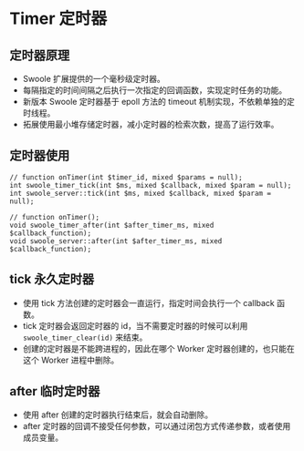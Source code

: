 # Timer 定时器

## 定时器原理
* Swoole 扩展提供的一个毫秒级定时器。
* 每隔指定的时间间隔之后执行一次指定的回调函数，实现定时任务的功能。
* 新版本 Swoole 定时器基于 epoll 方法的 timeout 机制实现，不依赖单独的定时线程。
* 拓展使用最小堆存储定时器，减小定时器的检索次数，提高了运行效率。

## 定时器使用
```
// function onTimer(int $timer_id, mixed $params = null);
int swoole_timer_tick(int $ms, mixed $callback, mixed $param = null);
int swoole_server::tick(int $ms, mixed $callback, mixed $param = null);

// function onTimer();
void swoole_timer_after(int $after_timer_ms, mixed $callback_function);
void swoole_server::after(int $after_timer_ms, mixed $callback_function);
```

## tick 永久定时器
* 使用 tick 方法创建的定时器会一直运行，指定时间会执行一个 callback 函数。
* tick 定时器会返回定时器的 id，当不需要定时器的时候可以利用 `swoole_timer_clear(id)` 来结束。
* 创建的定时器是不能跨进程的，因此在哪个 Worker 定时器创建的，也只能在这个 Worker 进程中删除。

## after 临时定时器
* 使用 after 创建的定时器执行结束后，就会自动删除。
* after 定时器的回调不接受任何参数，可以通过闭包方式传递参数，或者使用成员变量。
